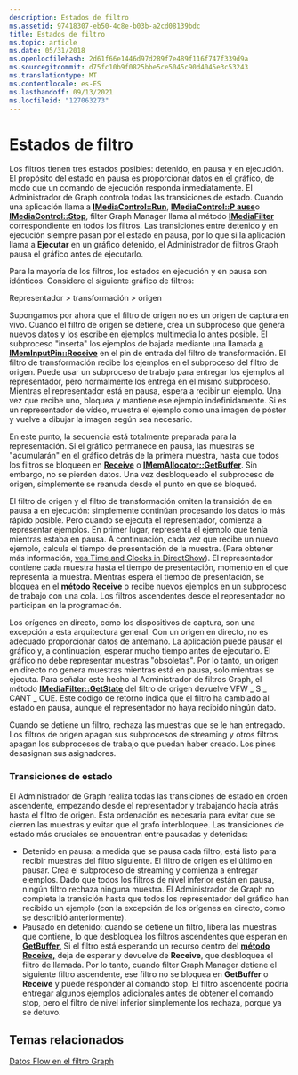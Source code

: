 ```yaml
---
description: Estados de filtro
ms.assetid: 97418307-eb50-4c8e-b03b-a2cd08139bdc
title: Estados de filtro
ms.topic: article
ms.date: 05/31/2018
ms.openlocfilehash: 2d61f66e1446d97d289f7e489f116f747f339d9a
ms.sourcegitcommit: d75fc10b9f0825bbe5ce5045c90d4045e3c53243
ms.translationtype: MT
ms.contentlocale: es-ES
ms.lasthandoff: 09/13/2021
ms.locfileid: "127063273"
---
```

# <a name="filter-states"></a>Estados de filtro

Los filtros tienen tres estados posibles: detenido, en pausa y en ejecución. El propósito del estado en pausa es proporcionar datos en el gráfico, de modo que un comando de ejecución responda inmediatamente. El Administrador de Graph controla todas las transiciones de estado. Cuando una aplicación llama a [**IMediaControl::Run**](/windows/desktop/api/Control/nf-control-imediacontrol-run), [**IMediaControl::P ause**](/windows/desktop/api/Control/nf-control-imediacontrol-pause)o [**IMediaControl::Stop**](/windows/desktop/api/Control/nf-control-imediacontrol-stop), filter Graph Manager llama al método [**IMediaFilter**](/windows/desktop/api/Strmif/nn-strmif-imediafilter) correspondiente en todos los filtros. Las transiciones entre detenido y en ejecución siempre pasan por el estado en pausa, por lo que si la aplicación llama a **Ejecutar** en un gráfico detenido, el Administrador de filtros Graph pausa el gráfico antes de ejecutarlo.

Para la mayoría de los filtros, los estados en ejecución y en pausa son idénticos. Considere el siguiente gráfico de filtros:

Representador > transformación > origen

Supongamos por ahora que el filtro de origen no es un origen de captura en vivo. Cuando el filtro de origen se detiene, crea un subproceso que genera nuevos datos y los escribe en ejemplos multimedia lo antes posible. El subproceso "inserta" los ejemplos de bajada mediante una llamada [**a IMemInputPin::Receive**](/windows/desktop/api/Strmif/nf-strmif-imeminputpin-receive) en el pin de entrada del filtro de transformación. El filtro de transformación recibe los ejemplos en el subproceso del filtro de origen. Puede usar un subproceso de trabajo para entregar los ejemplos al representador, pero normalmente los entrega en el mismo subproceso. Mientras el representador está en pausa, espera a recibir un ejemplo. Una vez que recibe uno, bloquea y mantiene ese ejemplo indefinidamente. Si es un representador de vídeo, muestra el ejemplo como una imagen de póster y vuelve a dibujar la imagen según sea necesario.

En este punto, la secuencia está totalmente preparada para la representación. Si el gráfico permanece en pausa, las muestras se "acumularán" en el gráfico detrás de la primera muestra, hasta que todos los filtros se bloqueen en [**Receive**](/windows/desktop/api/Strmif/nf-strmif-imeminputpin-receive) o [**IMemAllocator::GetBuffer**](/windows/desktop/api/Strmif/nf-strmif-imemallocator-getbuffer). Sin embargo, no se pierden datos. Una vez desbloqueado el subproceso de origen, simplemente se reanuda desde el punto en que se bloqueó.

El filtro de origen y el filtro de transformación omiten la transición de en pausa a en ejecución: simplemente continúan procesando los datos lo más rápido posible. Pero cuando se ejecuta el representador, comienza a representar ejemplos. En primer lugar, representa el ejemplo que tenía mientras estaba en pausa. A continuación, cada vez que recibe un nuevo ejemplo, calcula el tiempo de presentación de la muestra. (Para obtener más información, [vea Time and Clocks in DirectShow](time-and-clocks-in-directshow.md)). El representador contiene cada muestra hasta el tiempo de presentación, momento en el que representa la muestra. Mientras espera el tiempo de presentación, se bloquea en el [**método Receive**](/windows/desktop/api/Strmif/nf-strmif-imeminputpin-receive) o recibe nuevos ejemplos en un subproceso de trabajo con una cola. Los filtros ascendentes desde el representador no participan en la programación.

Los orígenes en directo, como los dispositivos de captura, son una excepción a esta arquitectura general. Con un origen en directo, no es adecuado proporcionar datos de antemano. La aplicación puede pausar el gráfico y, a continuación, esperar mucho tiempo antes de ejecutarlo. El gráfico no debe representar muestras "obsoletas". Por lo tanto, un origen en directo no genera muestras mientras está en pausa, solo mientras se ejecuta. Para señalar este hecho al Administrador de filtros Graph, el método [**IMediaFilter::GetState**](/windows/desktop/api/Strmif/nf-strmif-imediafilter-getstate) del filtro de origen devuelve VFW \_ S \_ CANT \_ CUE. Este código de retorno indica que el filtro ha cambiado al estado en pausa, aunque el representador no haya recibido ningún dato.

Cuando se detiene un filtro, rechaza las muestras que se le han entregado. Los filtros de origen apagan sus subprocesos de streaming y otros filtros apagan los subprocesos de trabajo que puedan haber creado. Los pines desasignan sus asignadores.

### <a name="state-transitions"></a>Transiciones de estado

El Administrador de Graph realiza todas las transiciones de estado en orden ascendente, empezando desde el representador y trabajando hacia atrás hasta el filtro de origen. Esta ordenación es necesaria para evitar que se cierren las muestras y evitar que el grafo interbloquee. Las transiciones de estado más cruciales se encuentran entre pausadas y detenidas:

-   Detenido en pausa: a medida que se pausa cada filtro, está listo para recibir muestras del filtro siguiente. El filtro de origen es el último en pausar. Crea el subproceso de streaming y comienza a entregar ejemplos. Dado que todos los filtros de nivel inferior están en pausa, ningún filtro rechaza ninguna muestra. El Administrador de Graph no completa la transición hasta que todos los representador del gráfico han recibido un ejemplo (con la excepción de los orígenes en directo, como se describió anteriormente).
-   Pausado en detenido: cuando se detiene un filtro, libera las muestras que contiene, lo que desbloquea los filtros ascendentes que esperan en [**GetBuffer.**](/windows/desktop/api/Strmif/nf-strmif-imemallocator-getbuffer) Si el filtro está esperando un recurso dentro del [**método Receive,**](/windows/desktop/api/Strmif/nf-strmif-imeminputpin-receive) deja de esperar y devuelve de **Receive**, que desbloquea el filtro de llamada. Por lo tanto, cuando filter Graph Manager detiene el siguiente filtro ascendente, ese filtro no se bloquea en **GetBuffer** o **Receive** y puede responder al comando stop. El filtro ascendente podría entregar algunos ejemplos adicionales antes de obtener el comando stop, pero el filtro de nivel inferior simplemente los rechaza, porque ya se detuvo.

## <a name="related-topics"></a>Temas relacionados

<dl> <dt>

[Datos Flow en el filtro Graph](data-flow-in-the-filter-graph.md)
</dt> </dl>

 

 



